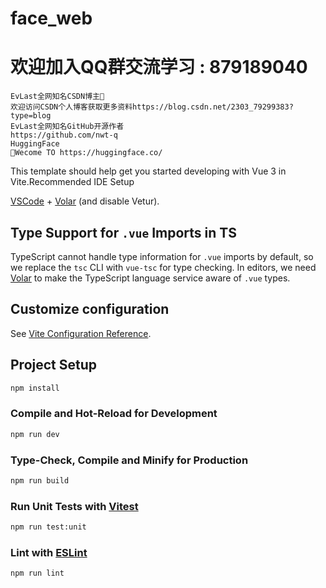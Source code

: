 # face_web



# 欢迎加入QQ群交流学习 : 879189040

````
EvLast全网知名CSDN博主🥰
欢迎访问CSDN个人博客获取更多资料https://blog.csdn.net/2303_79299383?type=blog
EvLast全网知名GitHub开源作者
https://github.com/nwt-q
HuggingFace
🥰Wecome TO https://huggingface.co/
````



This template should help get you started developing with Vue 3 in Vite.Recommended IDE Setup

[VSCode](https://code.visualstudio.com/) + [Volar](https://marketplace.visualstudio.com/items?itemName=Vue.volar) (and disable Vetur).

## Type Support for `.vue` Imports in TS

TypeScript cannot handle type information for `.vue` imports by default, so we replace the `tsc` CLI with `vue-tsc` for type checking. In editors, we need [Volar](https://marketplace.visualstudio.com/items?itemName=Vue.volar) to make the TypeScript language service aware of `.vue` types.

## Customize configuration

See [Vite Configuration Reference](https://vite.dev/config/).

## Project Setup

```sh
npm install
```

### Compile and Hot-Reload for Development

```sh
npm run dev
```

### Type-Check, Compile and Minify for Production

```sh
npm run build
```

### Run Unit Tests with [Vitest](https://vitest.dev/)

```sh
npm run test:unit
```

### Lint with [ESLint](https://eslint.org/)

```sh
npm run lint
```
